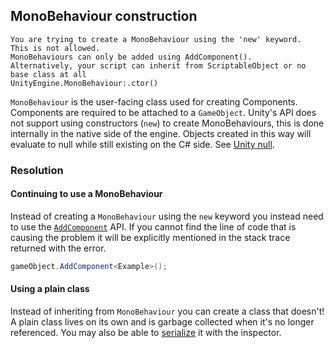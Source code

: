 ## MonoBehaviour construction
```
You are trying to create a MonoBehaviour using the 'new' keyword.
This is not allowed.
MonoBehaviours can only be added using AddComponent().
Alternatively, your script can inherit from ScriptableObject or no base class at all
UnityEngine.MonoBehaviour:.ctor()
```


`MonoBehaviour` is the user-facing class used for creating Components.
Components are required to be attached to a `GameObject`.
Unity's API does not support using constructors (`new`) to create MonoBehaviours, this is done internally in the native side of the engine.
Objects created in this way will evaluate to null while still existing on the C# side. See [Unity null](../Programming/Other/Unity%20Null.md).

### Resolution
#### Continuing to use a MonoBehaviour
Instead of creating a `MonoBehaviour` using the `new` keyword you instead need to use the [`AddComponent`](https://docs.unity3d.com/ScriptReference/GameObject.AddComponent.html) API.
If you cannot find the line of code that is causing the problem it will be explicitly mentioned in the stack trace returned with the error.

```csharp
gameObject.AddComponent<Example>();
```

#### Using a plain class
Instead of inheriting from `MonoBehaviour` you can create a class that doesn't!
A plain class lives on its own and is garbage collected when it's no longer referenced. You may also be able to [serialize](../Programming/Serialization/Custom%20Types.md) it with the inspector.
